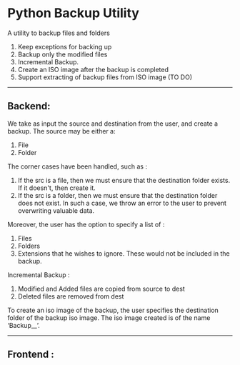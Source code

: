 Python Backup Utility
========================

A utility to backup files and folders

1. Keep exceptions for backing up
2. Backup only the modified files
3. Incremental Backup. 
4. Create an ISO image after the backup is completed
5. Support extracting of backup files from ISO image (TO DO)
    

__________



Backend:
---------

We take as input the source and destination from the user, and create a backup. The source may be either a:
  1. File
  2. Folder

The corner cases have been handled, such as :
  1. If the src is a file, then we must ensure that the destination folder exists. If it doesn't, then create it.
  2. If the src is a folder, then we must ensure that the destination folder does not exist. In such a case, we throw an error to the user to prevent overwriting valuable data.

Moreover, the user has the option to specify a list of :
  1. Files
  2. Folders
  3. Extensions
that he wishes to ignore. These would not be included in the backup.


Incremental Backup :  
  1. Modified and Added files are copied from source to dest
  2. Deleted files are removed from dest 


To create an iso image of the backup, the user specifies the destination folder of the backup iso image. The iso image created is of the name ‘Backup_<time>_<date>’. 


__________


Frontend :
-----------





